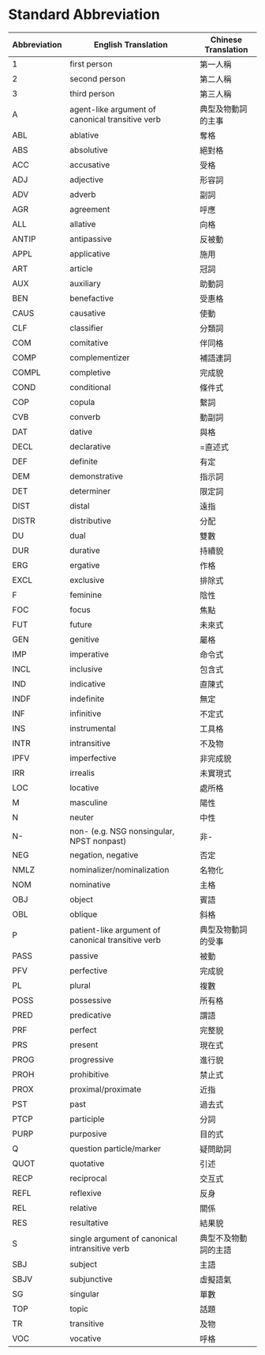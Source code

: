 # Standard Abbreviation 

| Abbreviation | English Translation | Chinese Translation |
|--------------|---------------------|---------------------|
| 1         | first person         | 第一人稱             |
| 2         | second person        | 第二人稱               |
|3         | third person         | 第三人稱           |
| A        | agent-like argument of canonical transitive verb        | 典型及物動詞的主事          |
| ABL          | ablative         | 奪格            |
| ABS          |absolutive         | 絕對格           |
| ACC          |accusative         |受格           |
| ADJ         |adjective         |形容詞           |
|ADV	|adverb	|副詞|
|AGR	|agreement	|呼應|
|ALL	|allative	|向格|
|ANTIP	|antipassive|	反被動|
|APPL|	applicative|	施用|
|ART|	article|	冠詞|
|AUX|	auxiliary|	助動詞|
|BEN|	benefactive|	受惠格|
|CAUS|	causative|	使動|
|CLF|	classifier|	分類詞|
|COM|	comitative|	伴同格|
|COMP|	complementizer|	補語連詞|
|COMPL|	completive|	完成貌|
|COND|	conditional|	條件式|
|COP|	copula|	繫詞|
|CVB|	converb|	動副詞|
|DAT|	dative|	與格|
|DECL|	declarative|	=直述式|
|DEF	|definite|	有定|
|DEM|	demonstrative|	指示詞|
|DET|	determiner|	限定詞|
|DIST|	distal|	遠指|
|DISTR	|distributive	|分配|
|DU	|dual	|雙數|
|DUR	|durative|	持續貌|
|ERG|	ergative|	作格|
|EXCL	|exclusive|	排除式|
|F	|feminine|	陰性|
|FOC|	focus|	焦點|
|FUT|	future|	未來式|
|GEN	|genitive|	屬格|
|IMP|	imperative|	命令式|
|INCL|	inclusive|	包含式|
|IND|	indicative|	直陳式|
|INDF|	indefinite|	無定|
|INF|	infinitive|	不定式|
|INS|	instrumental|	工具格|
|INTR|	intransitive|	不及物|
|IPFV|	imperfective|	非完成貌|
|IRR|	irrealis|	未實現式|
|LOC|	locative|	處所格|
|M|	masculine|	陽性|
|N|	neuter|	中性|
|N-|	non- (e.g. NSG nonsingular, NPST nonpast)|	非-| 
|NEG|	negation, negative|	否定|
|NMLZ|	nominalizer/nominalization|	名物化|
|NOM|	nominative|	主格|
|OBJ|	object|	賓語|
|OBL|	oblique|	斜格|
|P	|patient-like argument of canonical transitive verb	|典型及物動詞的受事|
|PASS|	passive|	被動|
|PFV|	perfective|	完成貌|
|PL	|plural|	複數|
|POSS|	possessive|	所有格|
|PRED|	predicative|	謂語|
|PRF	|perfect	|完整貌 |
|PRS|	present|	現在式|
|PROG|	progressive|	進行貌|
|PROH	|prohibitive|	禁止式|
|PROX	|proximal/proximate|	近指|
|PST|	past|	過去式|
|PTCP	|participle|	分詞|
|PURP	|purposive|	目的式|
|Q	|question particle/marker	|疑問助詞|
|QUOT	|quotative	|引述|
|RECP	|reciprocal|	交互式|
|REFL|	reflexive|	反身|
|REL|	relative|	關係|
|RES	|resultative|	結果貌|
|S	|single argument of canonical intransitive verb|	典型不及物動詞的主語|
|SBJ|	subject	|主語|
|SBJV|	subjunctive|	虛擬語氣|
|SG|	singular|	單數|
|TOP|	topic|	話題|
|TR|	transitive|	及物|
|VOC|	vocative|	呼格|


